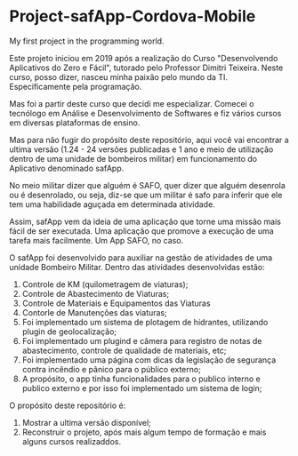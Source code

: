 # Project-safApp-Cordova-Mobile
 My first project in the programming world.


Este projeto iniciou em 2019 após a realização do Curso "Desenvolvendo Aplicativos do Zero e Fácil", tutorado pelo Professor Dimitri Teixeira.
Neste curso, posso dizer, nasceu minha paixão pelo mundo da TI. Especificamente pela programação.

Mas foi a partir deste curso que decidi me especializar. 
Comecei o tecnólogo em Análise e Desenvolvimento de Softwares e fiz vários cursos em diversas plataformas de ensino.

Mas para não fugir do propósito deste repositório, aqui você vai encontrar a ultima versão (1.24 - 24 versões publicadas e 1 ano e meio de utilização dentro de uma unidade de bombeiros militar) em funcionamento do Aplicativo denominado safApp.

No meio militar dizer que alguém é SAFO, quer dizer que alguém desenrola ou é desenrolado, ou seja, diz-se que um militar é safo para inferir que ele tem uma habilidade aguçada em determinada atividade.

Assim, safApp vem da ideia de uma aplicação que torne uma missão mais fácil de ser executada. Uma aplicação que promove a execução de uma tarefa mais facilmente. Um App SAFO, no caso.

O safApp foi desenvolvido para auxiliar na gestão de atividades de uma unidade Bombeiro Militar. Dentro das atividades desenvolvidas estão:
1. Controle de KM (quilometragem de viaturas);
2. Controle de Abastecimento de Viaturas;
3. Controle de Materiais e Equipamentos das Viaturas
4. Contorle de Manutenções das viaturas;
5. Foi implementado um sistema de plotagem de hidrantes, utilizando plugin de geolocalização;
6. Foi implementado um plugind e câmera para registro de notas de abastecimento, controle de qualidade de materiais, etc;
7. Foi implementado uma página com dicas da legislação de segurança contra incêndio e pânico para o público externo;
8. A propósito, o app tinha funcionalidades para o publico interno e publico externo e por isso foi implementado um sistema de login;

O propósito deste repositório é:
1. Mostrar a ultima versão disponível;
2. Reconstruir o projeto, após mais algum tempo de formação e mais alguns cursos realizaddos.



